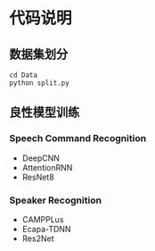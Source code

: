 # 代码说明
## 数据集划分
```python3
cd Data
python split.py
```
## 良性模型训练  
### Speech Command Recognition
- DeepCNN
- AttentionRNN
- ResNet8

### Speaker Recognition
- CAMPPLus
- Ecapa-TDNN
- Res2Net
